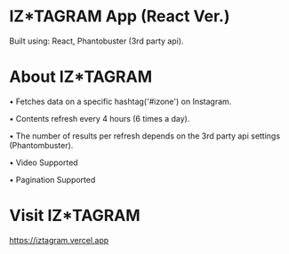 # IZ\*TAGRAM App (React Ver.)

Built using: React, Phantobuster (3rd party api).

# About IZ\*TAGRAM

• Fetches data on a specific hashtag('#izone') on Instagram.

• Contents refresh every 4 hours (6 times a day).

• The number of results per refresh depends on the 3rd party api settings (Phantombuster).

• Video Supported

• Pagination Supported

# Visit IZ\*TAGRAM

https://iztagram.vercel.app
